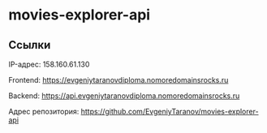 # movies-explorer-api

## Ссылки

IP-адрес: 158.160.61.130

Frontend: https://evgeniytaranovdiploma.nomoredomainsrocks.ru

Backend: https://api.evgeniytaranovdiploma.nomoredomainsrocks.ru

Адрес репозитория: https://github.com/EvgeniyTaranov/movies-explorer-api
